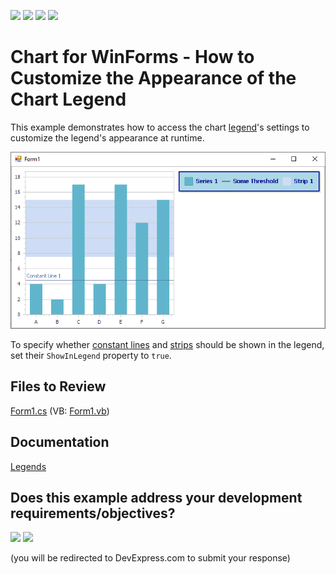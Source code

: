 <!-- default badges list -->
![](https://img.shields.io/endpoint?url=https://codecentral.devexpress.com/api/v1/VersionRange/128574169/22.2.1%2B)
[![](https://img.shields.io/badge/Open_in_DevExpress_Support_Center-FF7200?style=flat-square&logo=DevExpress&logoColor=white)](https://supportcenter.devexpress.com/ticket/details/E1373)
[![](https://img.shields.io/badge/📖_How_to_use_DevExpress_Examples-e9f6fc?style=flat-square)](https://docs.devexpress.com/GeneralInformation/403183)
[![](https://img.shields.io/badge/💬_Leave_Feedback-feecdd?style=flat-square)](#does-this-example-address-your-development-requirementsobjectives)
<!-- default badges end -->

# Chart for WinForms - How to Customize the Appearance of the Chart Legend 

This example demonstrates how to access the chart [legend](https://docs.devexpress.com/WindowsForms/5794/controls-and-libraries/chart-control/legends)'s settings to customize the legend's appearance at runtime.

![Custom Legend](image/chart.png)

To specify whether [constant lines](https://docs.devexpress.com/WindowsForms/5783/controls-and-libraries/chart-control/axes/constant-lines?p=netframework) and [strips](https://docs.devexpress.com/WindowsForms/5784/controls-and-libraries/chart-control/axes/strips?p=netframework) should be shown in the legend, set their `ShowInLegend` property to `true`.

## Files to Review

[Form1.cs](./CS/ChartLegend/Form1.cs) (VB: [Form1.vb](./VB/ChartLegend/Form1.vb))

## Documentation

[Legends](https://docs.devexpress.com/WindowsForms/5794/controls-and-libraries/chart-control/legends)
<!-- feedback -->
## Does this example address your development requirements/objectives?

[<img src="https://www.devexpress.com/support/examples/i/yes-button.svg"/>](https://www.devexpress.com/support/examples/survey.xml?utm_source=github&utm_campaign=winforms-chart-customize-a-charts-legend-appearance&~~~was_helpful=yes) [<img src="https://www.devexpress.com/support/examples/i/no-button.svg"/>](https://www.devexpress.com/support/examples/survey.xml?utm_source=github&utm_campaign=winforms-chart-customize-a-charts-legend-appearance&~~~was_helpful=no)

(you will be redirected to DevExpress.com to submit your response)
<!-- feedback end -->
